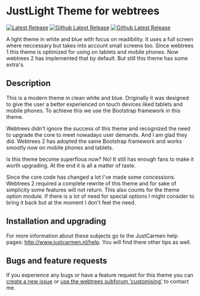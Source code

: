 JustLight Theme for webtrees
============================

[![Latest Release](https://img.shields.io/github/release/JustCarmen/justlight.svg)](https://github.com/JustCarmen/justlight/releases/latest)
[![Github Latest Release](https://img.shields.io/github/downloads/JustCarmen/justlight/total.svg)]()
[![Github Latest Release](https://img.shields.io/github/downloads/JustCarmen/justlight/latest/total.svg)]()

A light theme in white and blue with focus on readibility. It uses a full screen where neccessary but takes into account small screens too. Since webtrees 1 this theme is optimized for using on tablets and mobile phones. Now webtrees 2 has implemented that by default. But still this theme has some extra's.

Description
-----------
This is a modern theme in clean white and blue. Originally it was designed to give the user a better experienced on touch devices liked tablets and mobile phones. To achieve this we use the Bootstrap framework in this theme.

Webtrees didn't ignore the success of this theme and recognized the need to upgrade the core to meet nowadays user demands. And I am glad they did. Webtrees 2 has adopted the same Bootstrap framework and works smootly now on mobile phones and tablets.

Is this theme become superflous now? No! It still has enough fans to make it worth upgrading. At the end it is all a matter of taste.

Since the core code has changed a lot I've made some concessions. Webtrees 2 required a complete rewrite of this theme and for sake of simplicity some features will not return. This also counts for the theme option module. If there is a lot of need for special options I might consider to bring it back but at the moment I don't feel the need. 

Installation and upgrading
--------------------------
For more information about these subjects go to the JustCarmen help pages: http://www.justcarmen.nl/help. You will find there other tips as well.

Bugs and feature requests
-------------------------
If you experience any bugs or have a feature request for this theme you can [create a new issue](https://github.com/JustCarmen/justlight/issues?state=open) or [use the webtrees subforum 'customising'](http://www.webtrees.net/index.php/en/forum/4-customising) to contact me.
